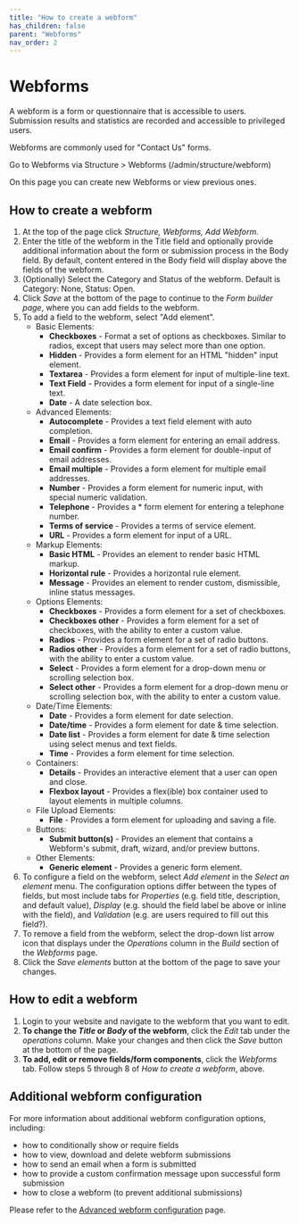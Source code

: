 ```yaml
---
title: "How to create a webform"
has_children: false
parent: "Webforms"
nav_order: 2
---
```

# Webforms

A webform is a form or questionnaire that is accessible to users. Submission results and statistics are recorded and accessible to privileged users.

Webforms are commonly used for "Contact Us" forms.

Go to Webforms via Structure > Webforms (/admin/structure/webform)

On this page you can create new Webforms or view previous ones.

## How to create a webform

1. At the top of the page click *Structure, Webforms, Add Webform.* 
2. Enter the title of the webform in the Title field and optionally provide additional information about the form or submission process in the Body field. By default, content entered in the Body field will display above the fields of the webform.
3. (Optionally) Select the Category and Status of the webform. Default is Category: None, Status: Open.
4. Click *Save* at the bottom of the page to continue to the *Form builder page*, where you can add fields to the webform.
5. To add a field to the webform, select "Add element".
   - Basic Elements:
     - **Checkboxes** - Format a set of options as checkboxes. Similar to radios, except that users may select more than one option.
     - **Hidden** - Provides a form element for an HTML "hidden" input element.
     - **Textarea** - Provides a form element for input of multiple-line text.
     - **Text Field** - Provides a form element for input of a single-line text.
     - **Date** - A date selection box.
   - Advanced Elements:
     - **Autocomplete** - Provides a text field element with auto completion.
     - **Email** - Provides a form element for entering an email address.
     - **Email confirm** - Provides a form element for double-input of email addresses.
     - **Email multiple** - Provides a form element for multiple email addresses.
     - **Number** - Provides a form element for numeric input, with special numeric validation.
     - **Telephone** - Provides a * form element for entering a telephone number.
     - **Terms of service** - Provides a terms of service element.
     - **URL** - Provides a form element for input of a URL.
   - Markup Elements:
      - **Basic HTML** - Provides an element to render basic HTML markup.
      - **Horizontal rule** - Provides a horizontal rule element.
      - **Message** - Provides an element to render custom, dismissible, inline status messages.
   - Options Elements:
      - **Checkboxes** - Provides a form element for a set of checkboxes.
      - **Checkboxes other** - Provides a form element for a set of checkboxes, with the ability to enter a custom value.
      - **Radios** - Provides a form element for a set of radio buttons.
      - **Radios other** - Provides a form element for a set of radio buttons, with the ability to enter a custom value.
      - **Select** - Provides a form element for a drop-down menu or scrolling selection box.
      - **Select other** - Provides a form element for a drop-down menu or scrolling selection box, with the ability to enter a custom value.
   - Date/Time Elements:
     - **Date** - Provides a form element for date selection.
     - **Date/time** - Provides a form element for date & time selection.
     - **Date list** - Provides a form element for date & time selection using select menus and text fields.
     - **Time** - Provides a form element for time selection.
   - Containers:
     - **Details** - Provides an interactive element that a user can open and close.
     - **Flexbox layout** - Provides a flex(ible) box container used to layout elements in multiple columns.
   - File Upload Elements:
     - **File** - Provides a form element for uploading and saving a file.
   - Buttons:
     - **Submit button(s)** - Provides an element that contains a Webform's submit, draft, wizard, and/or preview buttons.
   - Other Elements:
     - **Generic element** - Provides a generic form element.
6. To configure a field on the webform, select *Add element* in the *Select an element* menu. The configuration options differ between the types of fields, but most include tabs for *Properties* (e.g. field title, description, and default value), *Display* (e.g. should the field label be above or inline with the field), and *Validation* (e.g. are users required to fill out this field?).
7. To remove a field from the webform, select the drop-down list arrow icon that displays under the *Operations* column in the *Build* section of the *Webforms* page.
8. Click the *Save elements* button at the bottom of the page to save your changes.

## How to edit a webform

1. Login to your website and navigate to the webform that you want to edit.
2. **To change the *Title* or *Body* of the webform**, click the *Edit* tab under the *operations* column. Make your changes and then click the *Save* button at the bottom of the page.
3. **To add, edit or remove fields/form components**, click the *Webforms* tab. Follow steps 5 through 8 of *How to create a webform*, above.

## Additional webform configuration

For more information about additional webform configuration options, including:

- how to conditionally show or require fields
- how to view, download and delete webform submissions
- how to send an email when a form is submitted
- how to provide a custom confirmation message upon successful form submission
- how to close a webform (to prevent additional submissions)
  
Please refer to the [Advanced webform configuration](https://docs.sitenow.uiowa.edu/webforms/advanced-webform-configuration/advanced-webform-configuration.html) page.

